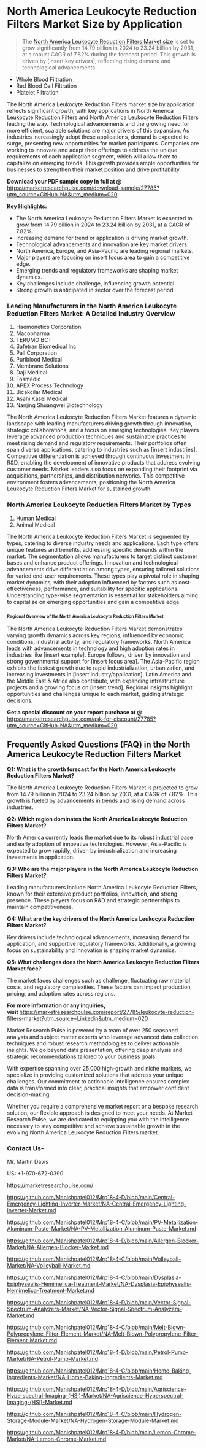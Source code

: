 <h1>North America Leukocyte Reduction Filters Market&nbsp;Size by Application</h1><blockquote><p>The <a href="https://marketresearchpulse.com/download-sample/27785?utm_source=GitHub-NA&amp;utm_medium=020">North America Leukocyte Reduction Filters Market size</a> is set to grow significantly from 14.79 billion in 2024 to 23.24 billion by 2031, at a robust CAGR of 7.82% during the forecast period. This growth is driven by [insert key drivers], reflecting rising demand and technological advancements.</p></blockquote><ul><li>Whole Blood Filtration<li> Red Blood Cell Filtration<li> Platelet Filtration</li></ul><p>The North America Leukocyte Reduction Filters market size by application reflects significant growth, with key applications in North America Leukocyte Reduction Filters and North America Leukocyte Reduction Filters leading the way. Technological advancements and the growing need for more efficient, scalable solutions are major drivers of this expansion. As industries increasingly adopt these applications, demand is expected to surge, presenting new opportunities for market participants. Companies are working to innovate and adapt their offerings to address the unique requirements of each application segment, which will allow them to capitalize on emerging trends. This growth provides ample opportunities for businesses to strengthen their market position and drive profitability.</p><p><strong>Download your PDF sample copy in full at @ </strong><a href="https://marketresearchpulse.com/download-sample/27785?utm_source=GitHub-NA&amp;utm_medium=020">https://marketresearchpulse.com/download-sample/27785?utm_source=GitHub-NA&amp;utm_medium=020</a></p><p><strong>Key Highlights: </strong></p><ul><li>The North America Leukocyte Reduction Filters Market is expected to grow from 14.79 billion in 2024 to 23.24 billion by 2031, at a CAGR of 7.82%.</li><li>Increasing demand for trend or application is driving market growth.</li><li>Technological advancements and innovation are key market drivers.</li><li>North America, Europe, and Asia-Pacific are leading regional markets.</li><li>Major players are focusing on insert focus area to gain a competitive edge.</li><li>Emerging trends and regulatory frameworks are shaping market dynamics.</li><li>Key challenges include challenge, influencing growth potential.</li><li>Strong growth is anticipated in sector over the forecast period.</li></ul><h3>Leading Manufacturers in the North America Leukocyte Reduction Filters Market: A Detailed Industry Overview</h3><ol><li>Haemonetics Corporation</li><li>Macopharma</li><li>TERUMO BCT</li><li>Safetran Biomedical Inc</li><li>Pall Corporation</li><li>Puriblood Medical</li><li>Membrane Solutions</li><li>Daji Medical</li><li>Fosmedic</li><li>APEX Process Technology</li><li>Bicakcilar Medical</li><li>Asahi Kasei Medical</li><li>Nanjing Shuangwei Biotechnology</li></ol><div class="flex max-w-full flex-col flex-grow"><div class="min-h-8 text-message flex w-full flex-col items-end gap-2 whitespace-normal break-words [.text-message+&amp;]:mt-5" dir="auto" data-message-author-role="assistant" data-message-id="fd8432e4-4910-450d-b182-61b7bfb0a01f" data-message-model-slug="gpt-4o"><div class="flex w-full flex-col gap-1 empty:hidden first:pt-[3px]"><div class="markdown prose w-full break-words dark:prose-invert light"><p>The North America Leukocyte Reduction Filters Market features a dynamic landscape with leading manufacturers driving growth through innovation, strategic collaborations, and a focus on emerging technologies. Key players leverage advanced production techniques and sustainable practices to meet rising demand and regulatory requirements. Their portfolios often span diverse applications, catering to industries such as [insert industries]. Competitive differentiation is achieved through continuous investment in R&amp;D, enabling the development of innovative products that address evolving customer needs. Market leaders also focus on expanding their footprint via acquisitions, partnerships, and distribution networks. This competitive environment fosters advancements, positioning the North America Leukocyte Reduction Filters Market for sustained growth.</p></div></div></div></div><h3>North America Leukocyte Reduction Filters Market by Types</h3><ol><li>Human Medical<li> Animal Medical</li></ol><div class="flex max-w-full flex-col flex-grow"><div class="min-h-8 text-message flex w-full flex-col items-end gap-2 whitespace-normal break-words [.text-message+&amp;]:mt-5" dir="auto" data-message-author-role="assistant" data-message-id="084470be-0bb7-4664-bddf-5156b4f41249" data-message-model-slug="gpt-4o-mini"><div class="flex w-full flex-col gap-1 empty:hidden first:pt-[3px]"><div class="markdown prose w-full break-words dark:prose-invert light"><p>The North America Leukocyte Reduction Filters Market is segmented by types, catering to diverse industry needs and applications. Each type offers unique features and benefits, addressing specific demands within the market. The segmentation allows manufacturers to target distinct customer bases and enhance product offerings. Innovation and technological advancements drive differentiation among types, ensuring tailored solutions for varied end-user requirements. These types play a pivotal role in shaping market dynamics, with their adoption influenced by factors such as cost-effectiveness, performance, and suitability for specific applications. Understanding type-wise segmentation is essential for stakeholders aiming to capitalize on emerging opportunities and gain a competitive edge.</p></div></div></div></div><h3><span style="font-size: 11px;">Regional Overview of the North America Leukocyte Reduction Filters Market</span></h3><div class="flex max-w-full flex-col flex-grow"><div class="min-h-8 text-message flex w-full flex-col items-end gap-2 whitespace-normal break-words [.text-message+&amp;]:mt-5" dir="auto" data-message-author-role="assistant" data-message-id="e9038762-ce64-4e30-91c9-9bd413514231" data-message-model-slug="gpt-4o-mini"><div class="flex w-full flex-col gap-1 empty:hidden first:pt-[3px]"><div class="markdown prose w-full break-words dark:prose-invert light"><p>The North America Leukocyte Reduction Filters Market demonstrates varying growth dynamics across key regions, influenced by economic conditions, industrial activity, and regulatory frameworks. North America leads with advancements in technology and high adoption rates in industries like [insert example]. Europe follows, driven by innovation and strong governmental support for [insert focus area]. The Asia-Pacific region exhibits the fastest growth due to rapid industrialization, urbanization, and increasing investments in [insert industry/application]. Latin America and the Middle East &amp; Africa also contribute, with expanding infrastructure projects and a growing focus on [insert trend]. Regional insights highlight opportunities and challenges unique to each market, guiding strategic decisions.</p></div></div></div></div><p><strong>Get a special discount on your report purchase at @ </strong><a href="https://marketresearchpulse.com/ask-for-discount/27785?utm_source=GitHub-NA&amp;utm_medium=020">https://marketresearchpulse.com/ask-for-discount/27785?utm_source=GitHub-NA&amp;utm_medium=020</a></p><h2>Frequently Asked Questions (FAQ) in the North America Leukocyte Reduction Filters Market</h2><p><strong>Q1: What is the growth forecast for the North America Leukocyte Reduction Filters Market?</strong></p><p>The North America Leukocyte Reduction Filters Market is projected to grow from 14.79 billion in 2024 to 23.24 billion by 2031, at a CAGR of 7.82%. This growth is fueled by advancements in trends and rising demand across industries.</p><p><strong>Q2: Which region dominates the North America Leukocyte Reduction Filters Market?</strong></p><p>North America currently leads the market due to its robust industrial base and early adoption of innovative technologies. However, Asia-Pacific is expected to grow rapidly, driven by industrialization and increasing investments in application.</p><p><strong>Q3: Who are the major players in the North America Leukocyte Reduction Filters Market?</strong></p><p>Leading manufacturers include North America Leukocyte Reduction Filters, known for their extensive product portfolios, innovation, and strong presence. These players focus on R&amp;D and strategic partnerships to maintain competitiveness.</p><p><strong>Q4: What are the key drivers of the North America Leukocyte Reduction Filters Market?</strong></p><p>Key drivers include technological advancements, increasing demand for application, and supportive regulatory frameworks. Additionally, a growing focus on sustainability and innovation is shaping market dynamics.</p><p><strong>Q5: What challenges does the North America Leukocyte Reduction Filters Market face?</strong></p><p>The market faces challenges such as challenge, fluctuating raw material costs, and regulatory complexities. These factors can impact production, pricing, and adoption rates across regions.</p><p><strong>For more information or any inquiries, visit&nbsp;</strong><a href="https://marketresearchpulse.com/report/27785/leukocyte-reduction-filters-market?utm_source=Linkedin&utm_medium=020">https://marketresearchpulse.com/report/27785/leukocyte-reduction-filters-market?utm_source=Linkedin&utm_medium=020</a></p><p>Market Research Pulse is powered by a team of over 250 seasoned analysts and subject matter experts who leverage advanced data collection techniques and robust research methodologies to deliver actionable insights. We go beyond data presentation, offering deep analysis and strategic recommendations tailored to your business goals.</p><p>With expertise spanning over 25,000 high-growth and niche markets, we specialize in providing customized solutions that address your unique challenges. Our commitment to actionable intelligence ensures complex data is transformed into clear, practical insights that empower confident decision-making.</p><p>Whether you require a comprehensive market report or a bespoke research solution, our flexible approach is designed to meet your needs. At Market Research Pulse, we are dedicated to equipping you with the intelligence necessary to stay competitive and achieve sustainable growth in the evolving North America Leukocyte Reduction Filters market.</p><h3><strong>Contact Us-</strong></h3><p>Mr. Martin Davis</p><p>US: +1-970-672-0390</p><p>https://marketresearchpulse.com/</p><p><a href="https://github.com/Manishpatel012/Mrp18-4-D/blob/main/Central-Emergency-Lighting-Inverter-Market/NA-Central-Emergency-Lighting-Inverter-Market.md">https://github.com/Manishpatel012/Mrp18-4-D/blob/main/Central-Emergency-Lighting-Inverter-Market/NA-Central-Emergency-Lighting-Inverter-Market.md</a></p><p><a href="https://github.com/Manishpatel012/Mrp18-4-C/blob/main/PV-Metallization-Aluminum-Paste-Market/NA-PV-Metallization-Aluminum-Paste-Market.md">https://github.com/Manishpatel012/Mrp18-4-C/blob/main/PV-Metallization-Aluminum-Paste-Market/NA-PV-Metallization-Aluminum-Paste-Market.md</a></p><p><a href="https://github.com/Manishpatel012/Mrp18-4-D/blob/main/Allergen-Blocker-Market/NA-Allergen-Blocker-Market.md">https://github.com/Manishpatel012/Mrp18-4-D/blob/main/Allergen-Blocker-Market/NA-Allergen-Blocker-Market.md</a></p><p><a href="https://github.com/Manishpatel012/Mrp18-4-C/blob/main/Volleyball-Market/NA-Volleyball-Market.md">https://github.com/Manishpatel012/Mrp18-4-C/blob/main/Volleyball-Market/NA-Volleyball-Market.md</a></p><p><a href="https://github.com/Manishpatel012/Mrp18-4-C/blob/main/Dysplasia-Epiphysealis-Hemimelica-Treatment-Market/NA-Dysplasia-Epiphysealis-Hemimelica-Treatment-Market.md">https://github.com/Manishpatel012/Mrp18-4-C/blob/main/Dysplasia-Epiphysealis-Hemimelica-Treatment-Market/NA-Dysplasia-Epiphysealis-Hemimelica-Treatment-Market.md</a></p><p><a href="https://github.com/Manishpatel012/Mrp18-4-D/blob/main/Vector-Signal-Spectrum-Analyzers-Market/NA-Vector-Signal-Spectrum-Analyzers-Market.md">https://github.com/Manishpatel012/Mrp18-4-D/blob/main/Vector-Signal-Spectrum-Analyzers-Market/NA-Vector-Signal-Spectrum-Analyzers-Market.md</a></p><p><a href="https://github.com/Manishpatel012/Mrp18-4-C/blob/main/Melt-Blown-Polypropylene-Filter-Element-Market/NA-Melt-Blown-Polypropylene-Filter-Element-Market.md">https://github.com/Manishpatel012/Mrp18-4-C/blob/main/Melt-Blown-Polypropylene-Filter-Element-Market/NA-Melt-Blown-Polypropylene-Filter-Element-Market.md</a></p><p><a href="https://github.com/Manishpatel012/Mrp18-4-D/blob/main/Petrol-Pump-Market/NA-Petrol-Pump-Market.md">https://github.com/Manishpatel012/Mrp18-4-D/blob/main/Petrol-Pump-Market/NA-Petrol-Pump-Market.md</a></p><p><a href="https://github.com/Manishpatel012/Mrp18-4-C/blob/main/Home-Baking-Ingredients-Market/NA-Home-Baking-Ingredients-Market.md">https://github.com/Manishpatel012/Mrp18-4-C/blob/main/Home-Baking-Ingredients-Market/NA-Home-Baking-Ingredients-Market.md</a></p><p><a href="https://github.com/Manishpatel012/Mrp18-4-D/blob/main/Agriscience-Hyperspectral-Imaging-(HSI)-Market/NA-Agriscience-Hyperspectral-Imaging-(HSI)-Market.md">https://github.com/Manishpatel012/Mrp18-4-D/blob/main/Agriscience-Hyperspectral-Imaging-(HSI)-Market/NA-Agriscience-Hyperspectral-Imaging-(HSI)-Market.md</a></p><p><a href="https://github.com/Manishpatel012/Mrp18-4-C/blob/main/Hydrogen-Storage-Module-Market/NA-Hydrogen-Storage-Module-Market.md">https://github.com/Manishpatel012/Mrp18-4-C/blob/main/Hydrogen-Storage-Module-Market/NA-Hydrogen-Storage-Module-Market.md</a></p><p><a href="https://github.com/Manishpatel012/Mrp18-4-D/blob/main/Lemon-Chrome-Market/NA-Lemon-Chrome-Market.md">https://github.com/Manishpatel012/Mrp18-4-D/blob/main/Lemon-Chrome-Market/NA-Lemon-Chrome-Market.md</a></p>
